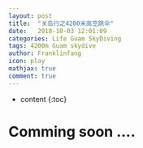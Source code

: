 ```yaml
---
layout: post
title:  "关岛行之4200米高空跳伞"
date:   2018-10-03 12:01:09
categories: Life Guam SkyDiving
tags: 4200m Guam skydive
author: Franklinfang
icon: play
mathjax: true
comment: true
---
```


* content
{:toc}

# Comming soon ....